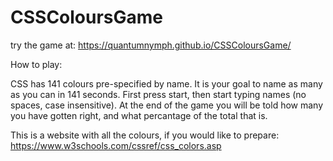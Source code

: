 # CSSColoursGame

try the game at:
https://quantumnymph.github.io/CSSColoursGame/

How to play:

CSS has 141 colours pre-specified by name. It is your goal to name as many as you can in 141 seconds.
First press start, then start typing names (no spaces, case insensitive). At the end of the game you will be told how many you have gotten right, and what percantage of the total that is.

This is a website with all the colours, if you would like to prepare: https://www.w3schools.com/cssref/css_colors.asp
